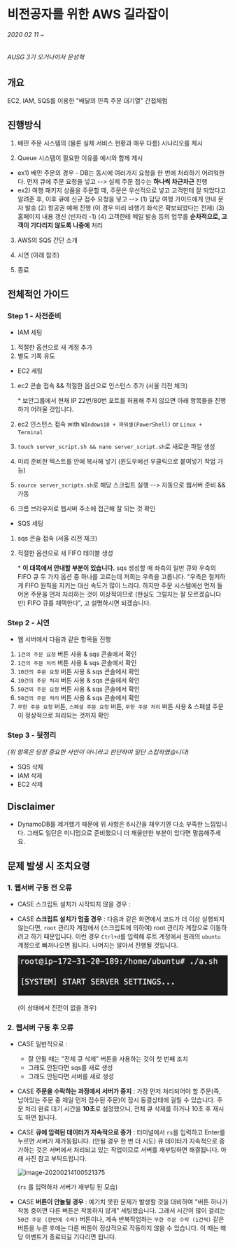 # 비전공자를 위한 AWS 길라잡이

###### 2020 02 11 ~ 

###### AUSG 3기 오거나이저 문성혁



## 개요

EC2, IAM, SQS를 이용한 "배달의 민족 주문 대기열" 간접체험



## 진행방식

1. 배민 주문 시스템의 (물론 실제 서비스 현황과 매우 다름) 시나리오를 제시

2. Queue 시스템이 필요한 이유를 예시와 함께 제시

- ex1) 배민 주문의 경우 - DB는 동시에 여러가지 요청을 한 번에 처리하기 어려워한다. 먼저 큐에 주문 요청을 넣고 --> 실제 주문 접수는 **하나씩 차근차근** 진행
- ex2) 여행 패키지 상품을 주문할 때, 주문은 우선적으로 넣고 고객한테 잘 되었다고 알려준 후, 이후 큐에 신규 접수 요청을 넣고 --> (1) 담당 여행 가이드에게 안내 문자 발송 (2) 항공권 예매 진행 (이 경우 미리 비행기 좌석은 확보되었다는 전제) (3) 홈페이지 내용 갱신 (빈자리 -1) (4) 고객한테 메일 발송 등의 업무를 **순차적으로, 고객이 기다리지 않도록 나중에** 처리

3. AWS의 SQS 간단 소개
4. 시연 (아래 참조)

5. 종료



## 전체적인 가이드

### Step 1 - 사전준비

- IAM 세팅

1. 적절한 옵션으로 새 계정 추가
2. 별도 기록 유도



- EC2 세팅

1. ec2 콘솔 접속 && 적절한 옵션으로 인스턴스 추가 (서울 리전 체크)

   \* 보안그룹에서 현재 IP 22번/80번 포트를 허용해 주지 않으면 아래 항목들을 진행하기 어려울 것입니다.

2. ec2 인스턴스 접속 with `WIndows10 + 파워셀(PowerShell)` or `Linux + Terminal`

3. `touch server_script.sh && nano server_script.sh`로 새로운 파일 생성

4. 미리 준비한 텍스트를 안에 복사해 넣기 (윈도우에선 우클릭으로 붙여넣기 작업 가능)

5. `source server_scripts.sh`로 해당 스크립트 실행 --> 자동으로 웹서버 준비 && 가동

6. 크롬 브라우저로 웹서버 주소에 접근해 잘 되는 것 확인



- SQS 세팅

1. sqs 콘솔 접속 (서울 리전 체크)

2. 적절한 옵션으로 새 FIFO 테이블 생성

   \* **이 대목에서 안내할 부분이 있습니다.** sqs 생성할 때 좌측의 일반 큐와 우측의 FIFO 큐 두 가지 옵션 중 하나를 고르는데 저희는 우측을 고릅니다. "우측은 철저하게 FIFO 원칙을 지키는 대신 속도가 많이 느리다. 하지만 주문 시스템에선 먼저 들어온 주문을 먼저 처리하는 것이 이상적이므로 (현실도 그럴지는 잘 모르겠습니다만) FIFO 큐를 채택한다", 고 설명하시면 되겠습니다.

### Step 2 - 시연

- 웹 서버에서 다음과 같은 항목들 진행

1. `1건의 주문 요청` 버튼 사용 & sqs 콘솔에서 확인
2. `1건의 주문 처리` 버튼 사용 & sqs 콘솔에서 확인
3. `10건의 주문 요청` 버튼 사용 & sqs 콘솔에서 확인
4. `10건의 주문 처리` 버튼 사용 & sqs 콘솔에서 확인
5. `50건의 주문 요청` 버튼 사용 & sqs 콘솔에서 확인
6. `50건의 주문 처리` 버튼 사용 & sqs 콘솔에서 확인
7. `무한 주문 요청` 버튼, `스페셜 주문 요청` 버튼, `무한 주문 처리` 버튼 사용 & 스페셜 주문이 정상적으로 처리되는 것까지 확인



### Step 3 - 뒷정리

*(위 항목은 당장 중요한 사안이 아니라고 판단하여 일단 스킵하였습니다)*

- SQS 삭제
- IAM 삭제
- EC2 삭제





## Disclaimer

- DynamoDB를 제거했기 때문에 위 사항은 6시간을 채우기엔 다소 부족한 느낌입니다. 그래도 일단은 미니멈으로 준비했으니 더 채울만한 부분이 있다면 말씀해주세요.



## 문제 발생 시 조치요령

### 1. 웹서버 구동 전 오류

- CASE 스크립트 설치가 시작되지 않을 경우 : 

- CASE **스크립트 설치가 멈출 경우** : 다음과 같은 화면에서 코드가 더 이상 실행되지 않는다면, `root` 관리자 계정에서 (스크립트에 의하여) root 관리자 계정으로 이동하려고 하기 때문입니다. 이런 경우 `Ctrl+d`를 입력해 루트 계정에서 원래의 `ubuntu` 계정으로 빠져나오면 됩니다. 나머지는 알아서 진행될 것입니다.

  ![image-20200214105617911](assets/image-20200214105617911.png)

  (이 상태에서 진전이 없을 경우)



### 2. 웹서버 구동 후 오류

- CASE 일반적으로 : 
  - 잘 안될 때는 "전체 큐 삭제" 버튼을 사용하는 것이 첫 번째 조치
  - 그래도 안된다면 sqs를 새로 생성
  - 그래도 안된다면 서버를 새로 생성

- CASE **주문을 수락하는 과정에서 서버가 중지** : 가장 먼저 처리되어야 할 주문(즉, 남아있는 주문 중 제일 먼저 접수된 주문)이 잠시 동결상태에 걸릴 수 있습니다. 주문 처리 완료 대기 시간을 **10초**로 설정했으니, 전체 큐 삭제를 하거나 10초 후 재시도 하면 됩니다.

- CASE **큐에 입력된 데이터가 지속적으로 증가** : 터미널에서 `rs`를 입력하고 Enter를 누르면 서버가 재가동됩니다. (안될 경우 한 번 더 시도) 큐 데이터가 지속적으로 증가하는 것은 서버에서 처리되고 있는 작업이므로 서버를 재부팅하면 해결됩니다. 아래 사진 참고 부탁드립니다.

  ![image-20200214100521375](assets/image-20200214100521375.png)

  (`rs` 를 입력하자 서버가 재부팅 된 모습)
  
- CASE **버튼이 안눌릴 경우** : 예기치 못한 문제가 발생할 것을 대비하여 "버튼 하나가 작동 중이면 다른 버튼은 작동하지 않게" 세팅했습니다. 그래서 시간이 많이 걸리는 `50건 주문 (한번에 수락)` 버튼이나, 계속 반복작업하는 `무한 주문 수락 (1건씩)` 같은 버튼을 누른 후에는 다른 버튼이 정상적으로 작동하지 않을 수 있습니다. 이 때는 해당 이벤트가 종료되길 기다리면 됩니다.
